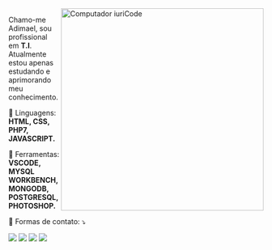 <img src="https://raw.githubusercontent.com/MicaelliMedeiros/micaellimedeiros/master/image/computer-illustration.png" min-width="400px" max-width="400px" width="400px" align="right" alt="Computador iuriCode">

<p align="left"> 
  Chamo-me Adimael, sou profissional em <strong>T.I</strong>.<br>
  Atualmente estou apenas estudando e aprimorando meu conhecimento.
</p>

<p align="left">
  🦄 Linguagens: <strong>HTML, CSS, PHP7, JAVASCRIPT.</strong>
</p>

<p align="left">
  💼 Ferramentas: <strong>VSCODE, MYSQL WORKBENCH, MONGODB, POSTGRESQL, PHOTOSHOP.</strong>
</p>

<p align="left">
  💌 Formas de contato: ⤵️
</p>

<p align="left">
  <a href="adimaelbr@gmail.com" alt="Gmail">
  <img src="https://img.shields.io/badge/-Gmail-FF0000?style=flat-square&labelColor=FF0000&logo=gmail&logoColor=white&link=LINK-DO-SEU-EMAIL" /></a>

  <a href="https://api.whatsapp.com/send?phone=5573999738916&text=Ol%C3%A1%2C%20meu%20nome%20%C3%A9%20Adimael%2C%20sou%20profissional%20em%20T.I" alt="WhatsApp">
  <img src="https://img.shields.io/badge/-WhatsApp-25d366?style=flat-square&labelColor=25d366&logo=whatsapp&logoColor=white&link=API-DO-SEU-WHATSAPP"/></a>

  <a href="https://www.facebook.com/adimael.dev/" alt="Facebook">
  <img src="https://img.shields.io/badge/-Facebook-3b5998?style=flat-square&labelColor=3b5998&logo=facebook&logoColor=white&link=LINK-DO-SEU-FACEBOOK"/></a>

  <a href="https://www.instagram.com/adimaelbr/" alt="Instagram">
  <img src="https://img.shields.io/badge/-Instagram-DF0174?style=flat-square&labelColor=DF0174&logo=instagram&logoColor=white&link=LINK-DO-SEU-INSTAGRAM"/></a>
</p>  
